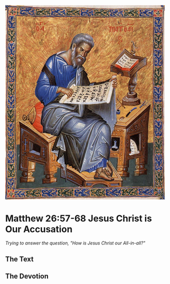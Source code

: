 <img class="intro-right" src="../images/art-matthew.jpg">

# Matthew 26:57-68 Jesus Christ is Our Accusation

*Trying to answer the question, "How is Jesus Christ our All-in-all?"*

## The Text

## The Devotion